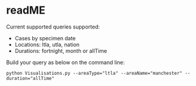 # readME



Current supported queries supported:
- Cases by specimen date
- Locations: ltla, utla, nation
- Durations: fortnight, month or allTime

Build your query as below on the command line:

`python Visualisations.py --areaType="ltla" --areaName="manchester" --duration="allTime"
`